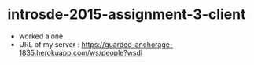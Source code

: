 # introsde-2015-assignment-3-client

- worked alone
- URL of my server : https://guarded-anchorage-1835.herokuapp.com/ws/people?wsdl

